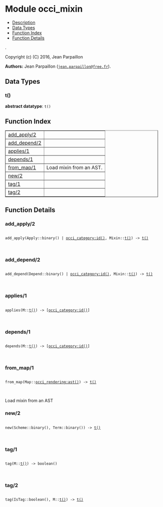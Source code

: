 

# Module occi_mixin #
* [Description](#description)
* [Data Types](#types)
* [Function Index](#index)
* [Function Details](#functions)

.

Copyright (c) (C) 2016, Jean Parpaillon

__Authors:__ Jean Parpaillon ([`jean.parpaillon@free.fr`](mailto:jean.parpaillon@free.fr)).

<a name="types"></a>

## Data Types ##




### <a name="type-t">t()</a> ###


__abstract datatype__: `t()`

<a name="index"></a>

## Function Index ##


<table width="100%" border="1" cellspacing="0" cellpadding="2" summary="function index"><tr><td valign="top"><a href="#add_apply-2">add_apply/2</a></td><td></td></tr><tr><td valign="top"><a href="#add_depend-2">add_depend/2</a></td><td></td></tr><tr><td valign="top"><a href="#applies-1">applies/1</a></td><td></td></tr><tr><td valign="top"><a href="#depends-1">depends/1</a></td><td></td></tr><tr><td valign="top"><a href="#from_map-1">from_map/1</a></td><td>Load mixin from an AST.</td></tr><tr><td valign="top"><a href="#new-2">new/2</a></td><td></td></tr><tr><td valign="top"><a href="#tag-1">tag/1</a></td><td></td></tr><tr><td valign="top"><a href="#tag-2">tag/2</a></td><td></td></tr></table>


<a name="functions"></a>

## Function Details ##

<a name="add_apply-2"></a>

### add_apply/2 ###

<pre><code>
add_apply(Apply::binary() | <a href="occi_category.md#type-id">occi_category:id()</a>, Mixin::<a href="#type-t">t()</a>) -&gt; <a href="#type-t">t()</a>
</code></pre>
<br />

<a name="add_depend-2"></a>

### add_depend/2 ###

<pre><code>
add_depend(Depend::binary() | <a href="occi_category.md#type-id">occi_category:id()</a>, Mixin::<a href="#type-t">t()</a>) -&gt; <a href="#type-t">t()</a>
</code></pre>
<br />

<a name="applies-1"></a>

### applies/1 ###

<pre><code>
applies(M::<a href="#type-t">t()</a>) -&gt; [<a href="occi_category.md#type-id">occi_category:id()</a>]
</code></pre>
<br />

<a name="depends-1"></a>

### depends/1 ###

<pre><code>
depends(M::<a href="#type-t">t()</a>) -&gt; [<a href="occi_category.md#type-id">occi_category:id()</a>]
</code></pre>
<br />

<a name="from_map-1"></a>

### from_map/1 ###

<pre><code>
from_map(Map::<a href="occi_rendering.md#type-ast">occi_rendering:ast()</a>) -&gt; <a href="#type-t">t()</a>
</code></pre>
<br />

Load mixin from an AST

<a name="new-2"></a>

### new/2 ###

<pre><code>
new(Scheme::binary(), Term::binary()) -&gt; <a href="#type-t">t()</a>
</code></pre>
<br />

<a name="tag-1"></a>

### tag/1 ###

<pre><code>
tag(M::<a href="#type-t">t()</a>) -&gt; boolean()
</code></pre>
<br />

<a name="tag-2"></a>

### tag/2 ###

<pre><code>
tag(IsTag::boolean(), M::<a href="#type-t">t()</a>) -&gt; <a href="#type-t">t()</a>
</code></pre>
<br />

